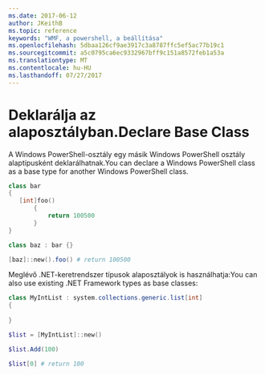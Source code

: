 ```yaml
---
ms.date: 2017-06-12
author: JKeithB
ms.topic: reference
keywords: "WMF, a powershell, a beállítása"
ms.openlocfilehash: 5dbaa126cf9ae3917c3a8787ffc5ef5ac77b19c1
ms.sourcegitcommit: a5c0795ca6ec9332967bff9c151a8572feb1a53a
ms.translationtype: MT
ms.contentlocale: hu-HU
ms.lasthandoff: 07/27/2017
---
```

# <a name="declare-base-class"></a><span data-ttu-id="d12c7-102">Deklarálja az alaposztályban.</span><span class="sxs-lookup"><span data-stu-id="d12c7-102">Declare Base Class</span></span>
<span data-ttu-id="d12c7-103">A Windows PowerShell-osztály egy másik Windows PowerShell osztály alaptípusként deklarálhatnak.</span><span class="sxs-lookup"><span data-stu-id="d12c7-103">You can declare a Windows PowerShell class as a base type for another Windows PowerShell class.</span></span>

```powershell
class bar
{
   [int]foo() 
       {
           return 100500
       }
}

class baz : bar {}

[baz]::new().foo() # return 100500
```

<span data-ttu-id="d12c7-104">Meglévő .NET-keretrendszer típusok alaposztályok is használhatja:</span><span class="sxs-lookup"><span data-stu-id="d12c7-104">You can also use existing .NET Framework types as base classes:</span></span>

```powershell
class MyIntList : system.collections.generic.list[int]
{
    
}

$list = [MyIntList]::new()

$list.Add(100)

$list[0] # return 100
```

